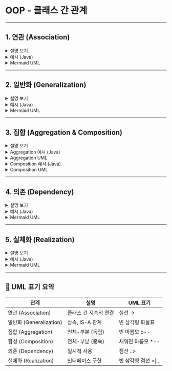 <h1>OOP - 클래스 간 관계</h1>
<hr />

<h2>1. 연관 (Association)</h2>
<details>
  <summary>설명 보기</summary>
  <ul>
    <li>클래스들이 개념상 서로 연결되었음을 나타냄</li>
    <li>보통은 한 클래스가 다른 클래스에서 제공하는 메소드를 사용하는 상황</li>
    <li>클래스 다이어그램에서 <strong>실선</strong>이나 <strong>화살표</strong>로 표시</li>
    <li>수명은 독립적이며, 방향(단방향/양방향)과 다중성(1, 0..*, 1..*)을 가짐</li>
  </ul>
</details>

<details>
  <summary>예시 (Java)</summary>
<pre><code class="language-java">
class Customer { private String name; }
class Order {
    private Customer customer;
    public Order(Customer customer) { this.customer = customer; }
}
</code></pre>
</details>

<details>
  <summary>Mermaid UML</summary>
<pre><code class="language-mermaid">
classDiagram
    class Customer
    class Order
    Order --> Customer : Association
</code></pre>
</details>

<hr />

<h2>2. 일반화 (Generalization)</h2>
<details>
  <summary>설명 보기</summary>
  <ul>
    <li>상속 관계를 의미하며, <strong>IS-A 관계</strong>라고도 함</li>
    <li>상위 클래스가 하위 클래스의 공통 속성과 동작을 정의</li>
    <li>클래스 다이어그램에서 <strong>속이 빈 삼각형 화살표</strong>로 표시</li>
  </ul>
</details>

<details>
  <summary>예시 (Java)</summary>
<pre><code class="language-java">
class Vehicle { void move() {} }
class Car extends Vehicle { @Override void move() { /* ... */ } }
</code></pre>
</details>

<details>
  <summary>Mermaid UML</summary>
<pre><code class="language-mermaid">
classDiagram
    class Vehicle {
        +move()
    }
    class Car {
        +move()
    }
    Vehicle <|-- Car : Generalization
</code></pre>
</details>

<hr />

<h2>3. 집합 (Aggregation & Composition)</h2>
<details>
  <summary>설명 보기</summary>
  <ul>
    <li><strong>Aggregation</strong>: 전체와 부분이 느슨하게 연결, 부분은 독립적으로 존재 (빈 마름모 ◊)</li>
    <li><strong>Composition</strong>: 전체가 사라지면 부분도 함께 소멸 (채워진 마름모 ◆)</li>
  </ul>
</details>

<details>
  <summary>Aggregation 예시 (Java)</summary>
<pre><code class="language-java">
class Player {}
class Team {
    private List&lt;Player&gt; members = new ArrayList&lt;&gt;();
    public void add(Player p) { members.add(p); }
}
</code></pre>
</details>

<details>
  <summary>Aggregation UML</summary>
<pre><code class="language-mermaid">
classDiagram
    class Player
    class Team
    Team o-- Player : Aggregation
</code></pre>
</details>

<details>
  <summary>Composition 예시 (Java)</summary>
<pre><code class="language-java">
class OrderLine {}
class Order {
    private final List&lt;OrderLine&gt; lines = new ArrayList&lt;&gt;();
    public void addLine(OrderLine l) { lines.add(l); }
}
</code></pre>
</details>

<details>
  <summary>Composition UML</summary>
<pre><code class="language-mermaid">
classDiagram
    class Order
    class OrderLine
    Order *-- OrderLine : Composition
</code></pre>
</details>

<hr />

<h2>4. 의존 (Dependency)</h2>
<details>
  <summary>설명 보기</summary>
  <ul>
    <li>한 클래스가 다른 클래스의 기능을 <strong>잠깐</strong> 사용하는 관계</li>
    <li>연관과 달리 관계가 <strong>일시적</strong> (메서드 실행 동안 유지)</li>
    <li>클래스 다이어그램에서 <strong>점선 화살표</strong>로 표시</li>
  </ul>
</details>

<details>
  <summary>예시 (Java)</summary>
<pre><code class="language-java">
class PaymentService {
    void pay(Processor processor, long amount) {
        processor.process(amount); 
    }
}
interface Processor { void process(long amount); }
</code></pre>
</details>

<details>
  <summary>Mermaid UML</summary>
<pre><code class="language-mermaid">
classDiagram
    class PaymentService {
        +pay(processor, amount)
    }
    class Processor {
        +process(amount)
    }
    PaymentService ..> Processor : Dependency
</code></pre>
</details>

<hr />

<h2>5. 실체화 (Realization)</h2>
<details>
  <summary>설명 보기</summary>
  <ul>
    <li><strong>인터페이스</strong>(책임들의 집합)와 이를 구현한 클래스 간의 관계</li>
    <li>구현 클래스는 인터페이스가 정의한 책임을 실제로 수행</li>
    <li>클래스 다이어그램에서 <strong>빈 삼각형 + 점선</strong>으로 표시</li>
  </ul>
</details>

<details>
  <summary>예시 (Java)</summary>
<pre><code class="language-java">
interface Repository { void save(Object o); }
class MemoryRepository implements Repository {
    @Override public void save(Object o) { /* ... */ }
}
</code></pre>
</details>

<details>
  <summary>Mermaid UML</summary>
<pre><code class="language-mermaid">
classDiagram
    class Repository {
        +save(o)
    }
    class MemoryRepository {
        +save(o)
    }
    Repository <|.. MemoryRepository : Realization
</code></pre>
</details>

<hr />

<h2>📌 UML 표기 요약</h2>
<table>
  <thead>
    <tr>
      <th>관계</th>
      <th>설명</th>
      <th>UML 표기</th>
    </tr>
  </thead>
  <tbody>
    <tr><td>연관 (Association)</td><td>클래스 간 지속적 연결</td><td>실선 →</td></tr>
    <tr><td>일반화 (Generalization)</td><td>상속, IS-A 관계</td><td>빈 삼각형 화살표</td></tr>
    <tr><td>집합 (Aggregation)</td><td>전체-부분 (독립)</td><td>빈 마름모 o--</td></tr>
    <tr><td>합성 (Composition)</td><td>전체-부분 (종속)</td><td>채워진 마름모 *--</td></tr>
    <tr><td>의존 (Dependency)</td><td>일시적 사용</td><td>점선 ..></td></tr>
    <tr><td>실체화 (Realization)</td><td>인터페이스 구현</td><td>빈 삼각형 점선 <|..</td></tr>
  </tbody>
</table>
